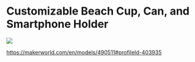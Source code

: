 # Customizable Beach Cup, Can, and Smartphone Holder

![](https://makerworld.bblmw.com/makerworld/model/US7ef655701bf003/design/2024-06-10_eb3f43899f308.png?image_process=resize,w_1000/format,webp)

https://makerworld.com/en/models/490511#profileId-403935
